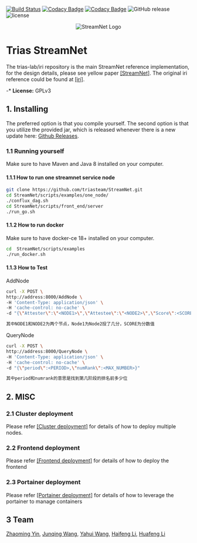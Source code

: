 [![Build Status](https://travis-ci.org/iotaledger/iri.svg?branch=dev)](https://travis-ci.org/iotaledger/iri)
[![Codacy Badge](https://api.codacy.com/project/badge/Grade/dba5b7ae42024718893991e767390135)](https://www.codacy.com/app/iotaledger/iri?utm_source=github.com&amp;utm_medium=referral&amp;utm_content=iotaledger/iri&amp;utm_campaign=Badge_Grade)
[![Codacy Badge](https://api.codacy.com/project/badge/Coverage/dba5b7ae42024718893991e767390135)](https://www.codacy.com/app/iotaledger/iri?utm_source=github.com&utm_medium=referral&utm_content=iotaledger/iri&utm_campaign=Badge_Coverage)
![GitHub release](https://img.shields.io/github/release/iotaledger/iri.svg)
![license](https://img.shields.io/github/license/iotaledger/iri.svg)

<p align="center"><img src="https://github.com/triasteam/StreamNet/blob/dev/document/pictures/StreamNet.png" alt="StreamNet Logo" title="StreamNet"/></p>

# Trias StreamNet

The trias-lab/iri repository is the main StreamNet reference implementation, 
for the design details, please see yellow paper [[StreamNet]](https://github.com/triasteam/iri/blob/dev/document/yellow\_paper/StreamNet/StreamNet.pdf). 
The original iri reference could be found at [[iri]](https://github.com/iotaledger/iri).

-* **License:** GPLv3
## 1. Installing

The preferred option is that you compile yourself.
The second option is that you utilize the provided jar, 
which is released whenever there is a new update here: [Github Releases](https://github.com/trias-lab/iri/releases).

### 1.1 Running yourself
Make sure to have Maven and Java 8 installed on your computer.
#### 1.1.1 How to run one  streamnet service node

```bash  
git clone https://github.com/triasteam/StreamNet.git
cd StreamNet/scripts/examples/one_node/
./conflux_dag.sh
cd StreamNet/scripts/front_end/server
./run_go.sh
```  
#### 1.1.2 How to run docker  
Make sure to have docker-ce 18+ installed on your computer.  

```bash
cd  StreamNet/scripts/examples
./run_docker.sh
```  

#### 1.1.3 How to Test 

AddNode
```bash
curl -X POST \  
http://address:8000/AddNode \  
-H 'Content-Type: application/json' \  
-H 'cache-control: no-cache' \  
-d "{\"Attester\":\"<NODE1>\",\"Attestee\":\"<NODE2>\",\"Score\":<SCORE>}"

其中NODE1和NODE2为两个节点，Node1为Node2投了几分，SCORE为分数值
```
QueryNode

```bash
curl -X POST \  
http://address:8000/QueryNode \  
-H 'Content-Type: application/json' \  
-H 'cache-control: no-cache' \  
-d "{\"period\":<PERIOD>,\"numRank\":<MAX_NUMBER>}"

其中period和numrank的意思是找到第几阶段的排名前多少位
```

## 2. MISC

### 2.1 Cluster deployment 

Please refer [[Cluster deployment]](https://github.com/triasteam/StreamNet/blob/dev/document/iota_deploy/cluster_deploy.md) for details of how to deploy multiple nodes.

### 2.2 Frontend deployment

Please refer [[Frontend deployment]](https://github.com/triasteam/StreamNet/blob/dev/scripts/front_end/README.md) for details of how to deploy the frontend

### 2.3 Portainer deployment 

Please refer [[Portainer deployment]](https://github.com/triasteam/StreamNet/blob/dev/document/iota_deploy/portainer-deploy-info.md) for details of how to leverage the portainer to manage containers

## 3  Team

[Zhaoming Yin](https://stplaydog.github.io/), [Junqing Wang](https://wunder3605.github.io/), [Yahui Wang](https://wangyh2016.github.io/wangyahui.github.io/), [Haifeng Li](https://lihaifeng111.github.io/lihaifeng.github.io/), [Huafeng Li](https://lhfbc.github.io/)
